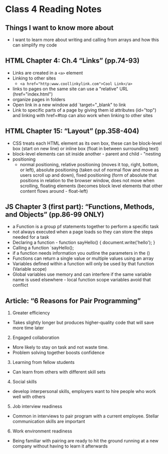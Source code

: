 # Class 4 Reading Notes

## Things I want to know more about

- I want to learn more about writing and calling from arrays and how this can simplify my code

## HTML Chapter 4: Ch.4 “Links” (pp.74-93)

- Links are created in a `<a>` element
- Linking to other sites
  - `<a href="http:www.coollinkylink.com">Cool Link</a>`
- links to pages on the same site can use a "relative" URL (href="index.html")
- organize pages in folders
- Open link in a new window add `target="_blank" to link
- Link to specific parts of a page by giving them id attributes (id="top") and linking with href=#top can also work when linking to other sites

## HTML Chapter 15: “Layout” (pp.358-404)

- CSS treats each HTML element as its own box, these can be block-level box (start on new line) or inline box (float in between surrounding text)
- block-level elements can sit inside another - parent and child - "nesting
- positioning
  - normal positioning, relative positioning (moves it top, right, bottom, or left), absolute positioning (taken out of normal flow and move as users scroll up and down), fixed positioning (form of absolute that positions in relation to the browser window, does not move when scrolling, floating elements (becomes block level elements that other content flows around - float-left)

## JS Chapter 3 (first part): “Functions, Methods, and Objects” (pp.86-99 ONLY)

- a Function is a group pf statements together to perform a specific task
- not always executed when a page loads so they can store the steps needed for a task
- Declaring a function - function sayHello() {
    document.write('hello');
    }
- Calling a function `sayHello();
- if a function needs information you outline the parameters in the ()
- Functions can return a single value or multiple values using an array
- Variables defined within a function will only be used by that function (Variable scope)
- Global variables use memory and can interfere if the same variable name is used elsewhere - local function scope variables avoid that conflict 

## Article: “6 Reasons for Pair Programming”

1. Greater efficiency
  - Takes slightly longer but produces higher-quality code that will save more time later
2. Engaged collaboration
  - More likely to stay on task and not waste time. 
  - Problem solving together boosts confidence
3. Learning from fellow students
  - Can learn from others with different skill sets
4. Social skills
  - develop interpersonal skills, employers want to hire people who work well with others
5. Job interview readiness
  - Common in interviews to pair program with a current employee. Stellar communication skills are important
6. Work environment readiness
  - Being familiar with pairing are ready to hit the ground running at a new company without having to learn it afterwards
  